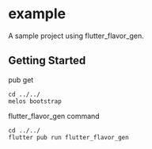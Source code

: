 # example

A sample project using flutter_flavor_gen.

## Getting Started

pub get
```
cd ../../
melos bootstrap
```

flutter_flavor_gen command
```
cd ../../
flutter pub run flutter_flavor_gen
```
